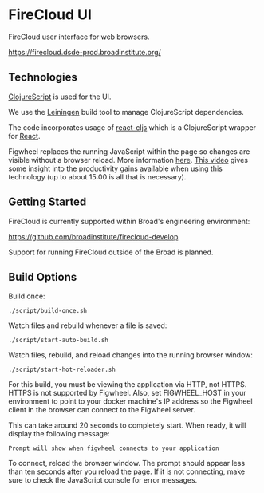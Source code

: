 # FireCloud UI

FireCloud user interface for web browsers.

https://firecloud.dsde-prod.broadinstitute.org/

## Technologies

[ClojureScript](https://github.com/clojure/clojurescript) is used for the UI.

We use the [Leiningen](http://leiningen.org/) build tool to manage ClojureScript dependencies.

The code incorporates usage of [react-cljs](https://github.com/dmohs/react-cljs) which is 
a ClojureScript wrapper for [React](https://facebook.github.io/react/).

Figwheel replaces the running JavaScript within the page so changes are visible without a browser reload. More information [here](https://github.com/bhauman/lein-figwheel). [This video](https://www.youtube.com/watch?v=j-kj2qwJa_E) gives some insight into the productivity gains available when using this technology (up to about 15:00 is all that is necessary).

## Getting Started

FireCloud is currently supported within Broad's engineering environment:

https://github.com/broadinstitute/firecloud-develop

Support for running FireCloud outside of the Broad is planned.

## Build Options

Build once:
```
./script/build-once.sh
```

Watch files and rebuild whenever a file is saved:
```
./script/start-auto-build.sh
```

Watch files, rebuild, and reload changes into the running browser window:
```
./script/start-hot-reloader.sh
```

For this build, you must be viewing the application via HTTP, not HTTPS. HTTPS is not supported by Figwheel. Also, set FIGWHEEL_HOST in your environment to point to your docker machine's IP address so the Figwheel client in the browser can connect to the Figwheel server.

This can take around 20 seconds to completely start. When ready, it will display the following message:
```
Prompt will show when figwheel connects to your application
```

To connect, reload the browser window. The prompt should appear less than ten seconds after you reload the page. If it is not connecting, make sure to check the JavaScript console for error messages.
